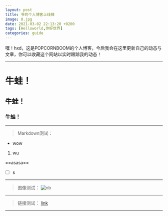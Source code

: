 ```yaml
---
layout: post
title: 爷的个人博客上线辣
image: 8.jpg
date: 2021-03-02 22:13:20 +0200
tags: [Helloworld,你好世界]
categories: guide
---
```

嘿！hxd，这是POPCORNBOOM的个人博客，今后我会在这里更新自己的动态与文章，你可以收藏这个网站以实时跟踪我的动态！

***

# 牛蛙！
## 牛蛙！
### 牛蛙！

---
> Markdown测试：
- wow
1. wu

==asasa==

- [ ] s

---
> 图像测试：
![nb](https://note.youdao.com/favicon.ico)

---
> 链接测试：
[link](https://popcornboom.github.io/)

---

